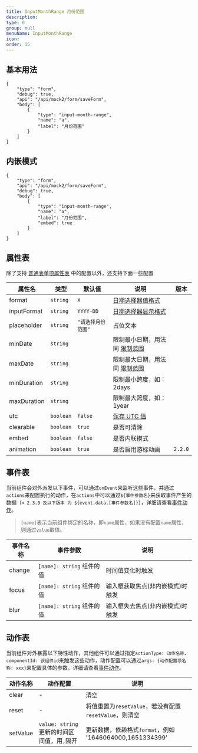 ```yaml
---
title: InputMonthRange 月份范围
description:
type: 0
group: null
menuName: InputMonthRange
icon:
order: 15
---
```


## 基本用法

```schema: scope="body"
{
    "type": "form",
    "debug": true,
    "api": "/api/mock2/form/saveForm",
    "body": [
        {
            "type": "input-month-range",
            "name": "a",
            "label": "月份范围"
        }
    ]
}
```

## 内嵌模式

```schema: scope="body"
{
    "type": "form",
    "api": "/api/mock2/form/saveForm",
    "debug": true,
    "body": [
        {
            "type": "input-month-range",
            "name": "a",
            "label": "月份范围",
            "embed": true
        }
    ]
}
```

## 属性表

除了支持 [普通表单项属性表](./formitem#%E5%B1%9E%E6%80%A7%E8%A1%A8) 中的配置以外，还支持下面一些配置

| 属性名      | 类型      | 默认值             | 说明                                                                         | 版本    |
| ----------- | --------- | ------------------ | ---------------------------------------------------------------------------- | ------- |
| format      | `string`  | `X`                | [日期选择器值格式](./date#%E5%80%BC%E6%A0%BC%E5%BC%8F)                       |
| inputFormat | `string`  | `YYYY-DD`          | [日期选择器显示格式](./date#%E6%98%BE%E7%A4%BA%E6%A0%BC%E5%BC%8F)            |
| placeholder | `string`  | `"请选择月份范围"` | 占位文本                                                                     |
| minDate     | `string`  |                    | 限制最小日期，用法同 [限制范围](./date#%E9%99%90%E5%88%B6%E8%8C%83%E5%9B%B4) |
| maxDate     | `string`  |                    | 限制最大日期，用法同 [限制范围](./date#%E9%99%90%E5%88%B6%E8%8C%83%E5%9B%B4) |
| minDuration | `string`  |                    | 限制最小跨度，如： 2days                                                     |
| maxDuration | `string`  |                    | 限制最大跨度，如：1year                                                      |
| utc         | `boolean` | `false`            | [保存 UTC 值](./date#utc)                                                    |
| clearable   | `boolean` | `true`             | 是否可清除                                                                   |
| embed       | `boolean` | `false`            | 是否内联模式                                                                 |
| animation   | `boolean` | `true`             | 是否启用游标动画                                                             | `2.2.0` |

## 事件表

当前组件会对外派发以下事件，可以通过`onEvent`来监听这些事件，并通过`actions`来配置执行的动作，在`actions`中可以通过`${事件参数名}`来获取事件产生的数据（`< 2.3.0 及以下版本 为 ${event.data.[事件参数名]}`），详细请查看[事件动作](../../docs/concepts/event-action)。

> `[name]`表示当前组件绑定的名称，即`name`属性，如果没有配置`name`属性，则通过`value`取值。

| 事件名称 | 事件参数                  | 说明                             |
| -------- | ------------------------- | -------------------------------- |
| change   | `[name]: string` 组件的值 | 时间值变化时触发                 |
| focus    | `[name]: string` 组件的值 | 输入框获取焦点(非内嵌模式)时触发 |
| blur     | `[name]: string` 组件的值 | 输入框失去焦点(非内嵌模式)时触发 |

## 动作表

当前组件对外暴露以下特性动作，其他组件可以通过指定`actionType: 动作名称`、`componentId: 该组件id`来触发这些动作，动作配置可以通过`args: {动作配置项名称: xxx}`来配置具体的参数，详细请查看[事件动作](../../docs/concepts/event-action#触发其他组件的动作)。

| 动作名称 | 动作配置                                    | 说明                                                     |
| -------- | ------------------------------------------- | -------------------------------------------------------- |
| clear    | -                                           | 清空                                                     |
| reset    | -                                           | 将值重置为`resetValue`，若没有配置`resetValue`，则清空   |
| setValue | `value: string` 更新的时间区间值，用`,`隔开 | 更新数据，依赖格式`format`，例如 '1646064000,1651334399' |
